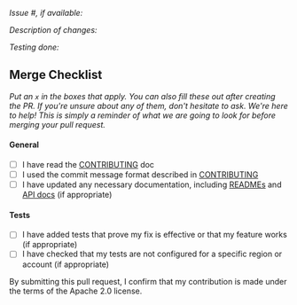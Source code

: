 *Issue #, if available:*

*Description of changes:*

*Testing done:*

## Merge Checklist

_Put an `x` in the boxes that apply. You can also fill these out after creating the PR. If you're unsure about any of them, don't hesitate to ask. We're here to help! This is simply a reminder of what we are going to look for before merging your pull request._

#### General

- [ ] I have read the [CONTRIBUTING](https://github.com/aws/amazon-braket-schemas-python/blob/main/CONTRIBUTING.md) doc
- [ ] I used the commit message format described in [CONTRIBUTING](https://github.com/aws/amazon-braket-schemas-python/blob/main/CONTRIBUTING.md#commit-your-change)
- [ ] I have updated any necessary documentation, including [READMEs](https://github.com/aws/amazon-braket-schemas-python/blob/main/README.md) and [API docs](https://github.com/aws/amazon-braket-schemas-python#braket-python-sdk-api-reference-documentation) (if appropriate)

#### Tests

- [ ] I have added tests that prove my fix is effective or that my feature works (if appropriate)
- [ ] I have checked that my tests are not configured for a specific region or account (if appropriate)

By submitting this pull request, I confirm that my contribution is made under the terms of the Apache 2.0 license.
